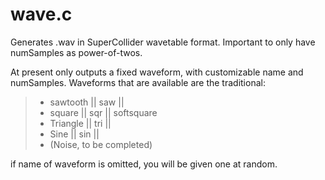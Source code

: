 # wave.c
Generates .wav in SuperCollider wavetable format.
Important to only have numSamples as power-of-twos.
<wave> <file-name> <numSamples> <waveform>

At present only outputs a fixed waveform, with customizable name and numSamples.
Waveforms that are available are the traditional:
>    - sawtooth || saw ||
>    - square   || sqr || softsquare
>    - Triangle || tri ||
>    - Sine     || sin ||
>    - (Noise, to be completed)<br/>
  
  if name of waveform is omitted, you will be given one at random.

 
